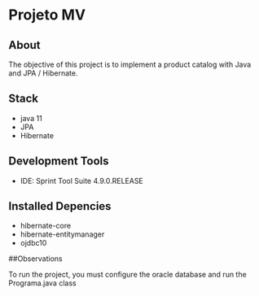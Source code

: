 # Projeto MV

## About

The objective of this project is to implement a product catalog with Java and JPA / Hibernate.

## Stack

- java 11
- JPA
- Hibernate

## Development Tools

- IDE: Sprint Tool Suite 4.9.0.RELEASE

## Installed Depencies

- hibernate-core
- hibernate-entitymanager
- ojdbc10

##Observations

To run the project, you must configure the oracle database and run the Programa.java class




